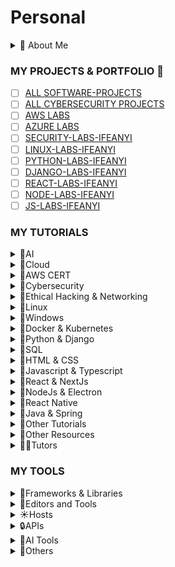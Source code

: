 # Personal

<details>
  <summary>🚀 About Me</summary>

- [ ] [https://ifeanyiomeata.com/](https://ifeanyiomeata.com/)
- [ ] [https://www.linkedin.com/in/omeatai/](https://www.linkedin.com/in/omeatai/)

🔆Hi, I'm Ifeanyi, a dynamic and solutions-driven Software Engineer, Cloud Engineer and Cybersecurity Analyst and Enthusiast. I'm passionate about building and deploying applications in the Cloud, securing cloud environments, protecting networks, applications and systems, and ensuring compliance with industry standards.

📌Cloud Software Engineering
⚡Designed scalable web applications using Python, Django, and REST APIs, ensuring high performance and security.
⚡Built dynamic, user-centric interfaces with React, improving user experience across platforms.
⚡Developed and maintained secure APIs with Django Rest Framework (DRF), Node.js, and Next.js.

📌Cybersecurity & SOC Experience
⚡Conducted threat detection and incident response using Splunk and network monitoring tools.
⚡Performed penetration testing with Nmap, Nessus, and Metasploit to assess system vulnerabilities.
⚡Ensured compliance with NIST, MITRE ATT&CK, ISO 27001, and PCI-DSS frameworks.
⚡Investigated digital evidence using forensic tools to identify security breaches.
⚡Applied GRC principles to align security policies with organizational goals and maintain compliance.

🛠️ Skills & Tools
✅Software Development: Python, Django, React, REST APIs, Node.js, Next.js
✅Cybersecurity: Threat Detection, Incident Response, Penetration Testing, SIEM (Splunk), Network Security
✅GRC & Compliance: NIST, MITRE ATT&CK, ISO 27001, PCI-DSS, PIPEDA, PHIPA, HIPAA
✅Business Analysis: BRD, UAT, JAD Sessions, Process Modeling, Gap Analysis
✅Customer Support: Zendesk, CRM Platforms, Ticketing Systems

- [ ] 📌Cloud Software Engineering & Software Development
  - [ ] ⚡Designed scalable web applications using Python, Django, and REST APIs, ensuring high performance and security.
  - [ ] ⚡Built dynamic, user-centric interfaces with React, improving user experience across platforms.
  - [ ] ⚡Developed and maintained secure APIs with Django Rest Framework (DRF), Node.js, and Next.js.
- [ ] 📌Cybersecurity & SOC Experience
  - [ ] ⚡Conducted threat detection and incident response using Splunk and network monitoring tools.
  - [ ] ⚡Performed penetration testing with Nmap, Nessus, and Metasploit to assess system vulnerabilities.
  - [ ] ⚡Ensured compliance with NIST, MITRE ATT&CK, ISO 27001, and PCI-DSS frameworks.
  - [ ] ⚡Investigated digital evidence using forensic tools to identify security breaches.
  - [ ] ⚡Applied GRC principles to align security policies with organizational goals and maintain compliance.

</details>

### MY PROJECTS & PORTFOLIO 💼 

- [ ] [ALL SOFTWARE-PROJECTS](https://github.com/omeatai/SOFTWARE-PROJECTS)
- [ ] [ALL CYBERSECURITY PROJECTS](https://docs.google.com/document/d/1U1xe2pl0LvR-GBGsy2m3pMkDmZ624lxpGtCyh8jFkmA/edit?usp=sharing)
- [ ] [AWS LABS](https://github.com/omeatai/AWS-LABS-IFEANYI)
- [ ] [AZURE LABS](https://github.com/omeatai/AZURE-LABS-IFEANYI)
- [ ] [SECURITY-LABS-IFEANYI](https://github.com/omeatai/SECURITY-LABS-IFEANYI)
- [ ] [LINUX-LABS-IFEANYI](https://github.com/omeatai/LINUX-LABS-IFEANYI)
- [ ] [PYTHON-LABS-IFEANYI](https://github.com/omeatai/PYTHON-LABS-IFEANYI/blob/main/README.md)
- [ ] [DJANGO-LABS-IFEANYI](https://github.com/omeatai/DJANGO-LABS-IFEANYI/blob/main/README.md)
- [ ] [REACT-LABS-IFEANYI](https://github.com/omeatai/REACT-LABS-IFEANYI/blob/main/README.md)
- [ ] [NODE-LABS-IFEANYI](https://github.com/omeatai/NODE-LABS-IFEANYI/blob/main/README.md)
- [ ] [JS-LABS-IFEANYI](https://github.com/omeatai/JS-LABS-IFEANYI/blob/main/README.md)

### MY TUTORIALS

<details>
  <summary>📂AI</summary>

## AI

- [ ] [Next JS ChatGPT clone with Next.JS & OpenAI (NextJS 13 2023)](https://www.udemy.com/course/nextjs-chatgpt/)
- [ ] [Next JS & Open AI / GPT: Next-generation Next JS & AI apps](https://www.udemy.com/course/next-js-ai/)
- [ ] [Introduction to OpenAI API & ChatGPT API for Developers](https://www.udemy.com/course/introduction-to-openai-api-chatgpt-api-chatgpt-plugins/)
- [ ] [ChatGPT AI Voice Chatbot Build with React and FAST API Combo](https://www.udemy.com/course/chatgpt-ai-voice-chatbot-build-with-react-and-fast-api-combo/)
- [ ] [LangChain: Develop AI web-apps with JavaScript and LangChain](https://www.udemy.com/course/langchain-develop-ai-web-apps-with-javascript-and-langchain/)
- [ ] [LangChain- Develop LLM powered applications with LangChain](https://www.udemy.com/course/langchain/)
- [ ] [LangChain 101 for Beginners (OpenAI / ChatGPT / LLMOps)](https://www.udemy.com/course/langchain-python/)
- [ ] [LangChain Mastery: Build GenAI Apps with LangChain & Pinecone](https://www.udemy.com/course/master-langchain-pinecone-openai-build-llm-applications/)
- [ ] [Mastering OpenAI Python APIs: Unleash ChatGPT and GPT4](https://www.udemy.com/course/mastering-openai/)
- [ ] [Master OpenAI API and ChatGPT API with Python](https://www.udemy.com/course/openai-api-chatgpt-gpt4-with-python-bootcamp/)

</details>

<details>
  <summary>📂Cloud </summary>

## Cloud

- [ ] [Serverless using AWS Lambda for Python Developers](https://www.udemy.com/course/serverless-using-aws-lambda-for-python-developers)
- [ ] [AWS Serverless APIs & Apps - A Complete Introduction](https://www.udemy.com/course/aws-serverless-a-complete-introduction/)
- [ ] [The Complete Guide to Build Serverless Applications on AWS](https://www.udemy.com/course/building-rest-apis-with-serverless/)
- [ ] [AWS Lambda and the Serverless Framework - Hands On Learning!](https://www.udemy.com/course/aws-lambda-serverless/)
- [ ] [AWS Lambda, Python(Boto3) & Serverless- Beginner to Advanced](https://www.udemy.com/course/aws-lambda-and-python-full-course-beginner-to-advanced/)
- [ ] [DevOps Deployment Automation with Terraform, AWS and Docker](https://www.udemy.com/course/devops-deployment-automation-terraform-aws-docker/)
- [ ] [Learn to Deploy Containers on AWS in 2022](https://www.udemy.com/course/learn-to-deploy-containers-on-aws-in-2021/)
- [ ] [Docker & Kubernetes: The Practical Guide](https://www.udemy.com/course/docker-kubernetes-the-practical-guide/)
- [ ] [Build Scalable Applications using Docker and Kubernetes](https://www.udemy.com/course/build-scalable-applications-using-docker-and-kubernetes/)

</details>

<details>
  <summary>📂AWS CERT</summary>

## AWS CERT

- [ ] [AWS Certified Cloud Practitioner | Master AWS Fundamentals](https://www.udemy.com/course/aws-certified-cloud-practitioner-master-aws-fundamentals/)
- [ ] [Ultimate AWS Certified Cloud Practitioner CLF-C02 2025](https://www.udemy.com/course/aws-certified-cloud-practitioner-new/)
- [ ] [Amazon Web Services (AWS) Certified - 4 Certifications!](https://www.udemy.com/course/aws-certified-associate-architect-developer-sysops-admin/)
- [ ] [Ultimate AWS Certified Solutions Architect Associate 2025](https://www.udemy.com/course/aws-certified-solutions-architect-associate-saa-c03/?couponCode=24T1MT310325G1)
- [ ] [Ultimate AWS Certified Developer Associate 2025 DVA-C02](https://www.udemy.com/course/aws-certified-developer-associate-dva-c01/)
- [ ] [Ultimate AWS Certified SysOps Administrator Associate 2025](https://www.udemy.com/course/ultimate-aws-certified-sysops-administrator-associate/)
- [ ] [Ultimate AWS Certified Security Specialty SCS-C02](https://www.udemy.com/course/ultimate-aws-certified-security-specialty/)
- [ ] [Ultimate AWS Certified Solutions Architect Professional 2025](https://www.udemy.com/course/aws-solutions-architect-professional/)
- [ ] [AWS Certified DevOps Engineer Professional 2025 - DOP-C02](https://www.udemy.com/course/aws-certified-devops-engineer-professional-hands-on)

## AWS EXAMS
  - [ ] [EXAM TOPICS](https://www.examtopics.com/exams/amazon/)
  - [ ] [AMAZON AWS CERTIFIED CLOUD PRACTITIONER EXAM CLF-C01](https://www.examtopics.com/exams/amazon/aws-certified-cloud-practitioner/)
  - [ ] [AMAZON AWS CERTIFIED CLOUD PRACTITIONER EXAM CLF-C02](https://www.examtopics.com/exams/amazon/aws-certified-cloud-practitioner-clf-c02/)
  - [ ] [AMAZON AWS CERTIFIED SOLUTIONS ARCHITECT - ASSOCIATE SAA-C02 EXAM](https://www.examtopics.com/exams/amazon/aws-certified-solutions-architect-associate-saa-c02/)
  - [ ] [AMAZON AWS CERTIFIED SOLUTIONS ARCHITECT - ASSOCIATE SAA-C03 EXAM](https://www.examtopics.com/exams/amazon/aws-certified-solutions-architect-associate-saa-c03/)
  - [ ] [AMAZON AWS CERTIFIED SOLUTIONS ARCHITECT - ASSOCIATE SAA-C03B EXAM](https://www.freecram.net/question/Amazon.SAA-C03.v2023-11-20.q231/a-serverless-application-uses-amazon-api-gateway-aws-lambda-and-amazon-dynamodb-the-lambda-function)
  - [ ] [AMAZON AWS CERTIFIED DEVELOPER - ASSOCIATE DVA-C01 EXAM](https://www.examtopics.com/exams/amazon/aws-certified-developer-associate/)
  - [ ] [AMAZON AWS CERTIFIED DEVELOPER - ASSOCIATE DVA-C02 EXAM](https://www.examtopics.com/exams/amazon/aws-certified-developer-associate-dva-c02/)
  - [ ] [AMAZON AWS CERTIFIED SYSOPS ADMINISTRATOR - ASSOCIATE EXAM (SOA-C01)](https://www.examtopics.com/exams/amazon/aws-sysops/)
  - [ ] [AMAZON AWS CERTIFIED SYSOPS ADMINISTRATOR - ASSOCIATE EXAM (SOA-C02)](https://www.examtopics.com/exams/amazon/aws-certified-sysops-administrator-associate/)
  - [ ] [AMAZON AWS CERTIFIED SECURITY - SPECIALTY SAS-C01](https://www.examtopics.com/exams/amazon/aws-certified-security-specialty-sas-c01/)
  - [ ] [AMAZON AWS CERTIFIED SECURITY - SPECIALTY SCS-C02](https://www.examtopics.com/exams/amazon/aws-certified-security-specialty-scs-c02/)
  - [ ] [AMAZON AWS CERTIFIED SOLUTIONS ARCHITECT - PROFESSIONAL SAP-C01 EXAM](https://www.examtopics.com/exams/amazon/aws-certified-solutions-architect-professional/)
  - [ ] [AMAZON AWS CERTIFIED SOLUTIONS ARCHITECT - PROFESSIONAL SAP-C02 EXAM](https://www.examtopics.com/exams/amazon/aws-certified-solutions-architect-professional-sap-c02/)

</details>

<details>
  <summary>📂Cybersecurity</summary>

# Cybersecurity Tutorials

## TryHackMe

- [ ] [Pre Security](https://tryhackme.com/path/outline/presecurity)
- [ ] [Cyber Security 101](https://tryhackme.com/path/outline/cybersecurity101)
- [ ] [SOC Level 1](https://tryhackme.com/path/outline/soclevel1)
- [ ] [SOC Level 2](https://tryhackme.com/path/outline/soclevel2)
- [ ] [Jr Penetration Tester](https://tryhackme.com/path/outline/jrpenetrationtester)
- [ ] [Web Fundamentals](https://tryhackme.com/path/outline/web)
- [ ] [Web Application Pentesting](https://tryhackme.com/path/outline/webapppentesting)
- [ ] [Red Teaming](https://tryhackme.com/path/outline/redteaming)
- [ ] [Security Engineer](https://tryhackme.com/path/outline/security-engineer-training)
- [ ] [DevSecOps](https://tryhackme.com/path/outline/devsecops)
- [ ] [Offensive Pentesting](https://tryhackme.com/path/outline/pentesting)

## LetsEncrypt

- [ ] [Cybersecurity for Students](https://app.letsdefend.io/path/cybersecurity-for-students)
- [ ] [Career Switch to Cybersecurity](https://app.letsdefend.io/path/career-switch-to-cybersecurity)
- [ ] [CompTIA CySA+ Preparation Path](https://app.letsdefend.io/path/comptia-cysa-preparation-path)
- [ ] [Google Cybersecurity Certificate Preparation Path](https://app.letsdefend.io/path/google-cybersecurity-certificate-preparation)
- [ ] [SOC Analyst Learning Path](https://app.letsdefend.io/path/soc-analyst-learning-path)
- [ ] [SIEM Engineer Career Path](https://app.letsdefend.io/path/siem-engineer-career-path)
- [ ] [Incident Responder Path](https://app.letsdefend.io/path/incident-responder-path)
- [ ] [DFIR Learning Path](https://app.letsdefend.io/path/dfir-learning-path)
- [ ] [Detection Engineering Path](https://app.letsdefend.io/path/detection-engineering-path)
- [ ] [Malware Analysis Skill Path](https://app.letsdefend.io/path/malware-analysis-skill-path)
- [ ] [Information Security Specialist Career Path](http://app.letsdefend.io/path/information-security-specialist-career-path)
- [ ] [AWS Security Learning Path](https://app.letsdefend.io/path/aws-security-learning-path)
- [ ] [Programming for Cybersecurity](https://app.letsdefend.io/path/programming-for-cybersecurity)

## LHL

- [ ] [Career Compass program in the Alumni cohort](https://web.compass.lighthouselabs.ca/p/cc/journeys/67)
- [ ] [Introduction](https://web.compass.lighthouselabs.ca/p/cyber/days/w01d1)
- [ ] [Linux Overview](https://web.compass.lighthouselabs.ca/p/cyber/days/w01d2)
- [ ] [Network Overview](https://web.compass.lighthouselabs.ca/p/cyber/days/w01d3)
- [ ] [Network Administration](https://web.compass.lighthouselabs.ca/p/cyber/days/w01d4)
- [ ] [Logs](https://web.compass.lighthouselabs.ca/p/cyber/days/w01d5)
- [ ] [Tools Commands and Troubleshooting with Wireshark](https://web.compass.lighthouselabs.ca/p/cyber/days/w02d1)
- [ ] [Risk & Vulnerability Assessment](https://web.compass.lighthouselabs.ca/p/cyber/days/w02d2)
- [ ] [Threat Landscape](https://web.compass.lighthouselabs.ca/p/cyber/days/w02d3)
- [ ] [Attack Patterns Logs](https://web.compass.lighthouselabs.ca/p/cyber/days/w02d4)
- [ ] [Attack Patterns Network](https://web.compass.lighthouselabs.ca/p/cyber/days/w02d5)
- [ ] [Develop a Monitoring Solution](https://web.compass.lighthouselabs.ca/p/cyber/days/w03d1)
- [ ] [Python Programming I](https://web.compass.lighthouselabs.ca/p/cyber/days/w03d2)
- [ ] [Python Programming II](https://web.compass.lighthouselabs.ca/p/cyber/days/w03d3)
- [ ] [RegEx and Bash](https://web.compass.lighthouselabs.ca/p/cyber/days/w03d4)
- [ ] [Custom Scripting](https://web.compass.lighthouselabs.ca/p/cyber/days/w03d5)
- [ ] [Using Code as Your Superpower](https://web.compass.lighthouselabs.ca/p/cyber/days/w04d1)
- [ ] [The Blue Team](https://web.compass.lighthouselabs.ca/p/cyber/days/w04d2)
- [ ] [Security Operations](https://web.compass.lighthouselabs.ca/p/cyber/days/w04d3)
- [ ] [Security Posture](https://web.compass.lighthouselabs.ca/p/cyber/days/w04d4)
- [ ] [GRC Management Landscape](https://web.compass.lighthouselabs.ca/p/cyber/days/w04d5)
- [ ] [Control Implementation, Remediation & Compliance](https://web.compass.lighthouselabs.ca/p/cyber/days/w05d1)
- [ ] [Risk & Compliance](https://web.compass.lighthouselabs.ca/p/cyber/days/w05d2)
- [ ] [The Nature of Vulnerabilities](https://web.compass.lighthouselabs.ca/p/cyber/days/w05d3)
- [ ] [Vulnerability Assessments and Results](https://web.compass.lighthouselabs.ca/p/cyber/days/w05d4)
- [ ] [Results and Remediations](https://web.compass.lighthouselabs.ca/p/cyber/days/w05d5)
- [ ] [Staffing the IR Team](https://web.compass.lighthouselabs.ca/p/cyber/days/w06d1)
- [ ] [Incidence Escalation](https://web.compass.lighthouselabs.ca/p/cyber/days/w06d2)
- [ ] [IR, Playbooks and Policy](https://web.compass.lighthouselabs.ca/p/cyber/days/w06d3)
- [ ] [Escalation Research Discussion](https://web.compass.lighthouselabs.ca/p/cyber/days/w06d4)
- [ ] [Encryption Tools](https://web.compass.lighthouselabs.ca/p/cyber/days/w06d5)
- [ ] [Cryptographic Methods](https://web.compass.lighthouselabs.ca/p/cyber/days/w07d1)
- [ ] [Cryptography Recap](https://web.compass.lighthouselabs.ca/p/cyber/days/w07d2)
- [ ] [Standard Protocols - SSH Server](https://web.compass.lighthouselabs.ca/p/cyber/days/w07d3)
- [ ] [Cyber Threat Intelligence](https://web.compass.lighthouselabs.ca/p/cyber/days/w07d4)
- [ ] [Threat Intelligence & Actionable Intelligence](https://web.compass.lighthouselabs.ca/p/cyber/days/w07d5)
- [ ] [Cyber Kill Chain, Diamond Model & Threat Actors](https://web.compass.lighthouselabs.ca/p/cyber/days/w08d1)
- [ ] [Reactive vs Proactive Threat Detection](https://web.compass.lighthouselabs.ca/p/cyber/days/w08d2)
- [ ] [SIEM Architecture & Implementation](https://web.compass.lighthouselabs.ca/p/cyber/days/w08d3)
- [ ] [Threat Defense Investigation & Research Report](https://web.compass.lighthouselabs.ca/p/cyber/days/w08d4)
- [ ] [Forensic Roles, Logs and Captures](https://web.compass.lighthouselabs.ca/p/cyber/days/w08d5)
- [ ] [Forensic Selection Criteria](https://web.compass.lighthouselabs.ca/p/cyber/days/w09d1)
- [ ] [Forensic Optimization and Investigation](https://web.compass.lighthouselabs.ca/p/cyber/days/w09d2)
- [ ] [File Recovery with FTK Imager](https://web.compass.lighthouselabs.ca/p/cyber/days/w09d3)
- [ ] [Windows Registry Forensics](https://web.compass.lighthouselabs.ca/p/cyber/days/w09d4)
- [ ] [Role of Forensics in Malware Analysis](https://web.compass.lighthouselabs.ca/p/cyber/days/w09d5)
- [ ] [Security Mindset and Frameworks](https://web.compass.lighthouselabs.ca/p/cyber/days/w10d1)
- [ ] [Implement Effective Access Management & Data Security](https://web.compass.lighthouselabs.ca/p/cyber/days/w10d2)
- [ ] [Secure Application Development Practices](https://web.compass.lighthouselabs.ca/p/cyber/days/w10d3)
- [ ] [Incident Management & Fostering Security-aware Culture](https://web.compass.lighthouselabs.ca/p/cyber/days/w10d4)
- [ ] [Security Architecture Recommendations](https://web.compass.lighthouselabs.ca/p/cyber/days/w10d5)

</details>

<details>
  <summary>📂Ethical Hacking & Networking</summary>

## ETHICAL HACKING

- [ ] [Whizlabs Training](https://www.whizlabs.com/)
- [ ] [Cisco Netacad Introduction to Cybersecurity](https://www.netacad.com/launch?id=dc0847b7-d6fc-4597-bc31-38ddd6b07a2f&tab=curriculum&view=85ac3a97-7f9d-547f-8ca6-a7161c819b4b)
- [ ] [Complete Ethical Hacking Bootcamp](https://www.udemy.com/course/complete-ethical-hacking-bootcamp-zero-to-mastery/?couponCode=24T2MT111524)
- [ ] [Kali Linux Fundamentals For Ethical Hackers - Full Course!](https://www.udemy.com/course/kali-linux-essentials-for-ethical-hackers-beginners-guide/?couponCode=24T2MT111524)
- [ ] [Complete Cyber Security Course: Class in Network Security](https://www.udemy.com/course/network-security-course/?couponCode=24T2MT111524)
- [ ] [Getting Certified as an Ethical Hacker](https://www.udemy.com/course/becoming-a-certified-ethical-hacker/?couponCode=24T2MT111524)
- [ ] [The Complete Ethical Hacking Course 2.0: Python & Kali Linux](https://www.udemy.com/course/penetration-testing-ethical-hacking-course-python-kali-linux/?couponCode=24T2MT111524)
- [ ] [Complete Ethical Hackers Beginner - Advanced Training Course](https://www.udemy.com/course/penetration-testing/?couponCode=24T2MT111524)
- [ ] [The Complete Ethical Hacking Bootcamp: Beginner To Advanced!](https://www.udemy.com/course/the-complete-ethical-hacking-bootcamp/?couponCode=24T2MT111524)
- [ ] [Learn Network Hacking From Scratch (WiFi & Wired)](https://www.udemy.com/course/wifi-hacking-penetration-testing-from-scratch/?couponCode=24T2MT111524)
- [ ] [Wireshark: Packet Analysis and Ethical Hacking: Core Skills](https://www.udemy.com/course/wireshark-packet-analysis-and-ethical-hacking-core-skills/?couponCode=24T2MT111524)
- [ ] [Learning Ethical Hacking From Scratch Training Course](https://www.udemy.com/course/learn-ethical-hacking-from-scratch/?couponCode=24T2MT111524)
- [ ] [Getting Certified as an Ethical Hacker](https://www.udemy.com/course/becoming-a-certified-ethical-hacker/?couponCode=24T2MT111524)
- [ ] [Free Kali Linux Tutorial - Start Kali Linux, Ethical Hacking and Penetration Testing!](https://www.udemy.com/course/ethical-hacker/)
- [ ] [Start Career in CyberSecurity - The Ultimate Guide](https://www.udemy.com/course/cybersecuritystartcareer2022-thecompletecourse/?couponCode=24T2MT111524)
- [ ] [CyberSecurity Bootcamp: The Ultimate Beginner's Course](https://www.udemy.com/course/personal-digital-security-everyone-must-have-cybersecurity/?couponCode=24T2MT111524)
- [ ] [Complete Cyber Security Practice Tests & Interview Questions](https://www.udemy.com/course/complete-cyber-security-practice-tests-interview-questions/?couponCode=24T2MT111524)
- [ ] [Free Splunk Tutorial - Splunk Basics Course](https://www.udemy.com/course/splunk-basics-course/)
- [ ] [Free Splunk Tutorial - *NEW* A No-Nonsense Splunk Course | Getting Started Guide](https://www.udemy.com/course/no-nonsense-course-on-using-splunk/)
- [ ] [Google Cybersecurity](https://www.coursera.org/professional-certificates/google-cybersecurity#courses)

## NETWORKING

- [ ] [IP Addressing and Subnetting](https://www.whizlabs.com/ip-addressing-and-subnetting/)
- [ ] [GNS3 Build 3 Network Applications with Python](https://gns3.teachable.com/courses/)
- [ ] [Build 3 Network Applications with Python and Machine Learning](https://gns3.teachable.com/courses/enrolled/2601147)
- [ ] [GNS3 Fundamentals (Official Course) Part 1](https://www.udemy.com/course/gns3-fundamentals-official-course-part-1/?couponCode=24T2MT111524)
- [ ] [Cisco CCNA Packet Tracer Ultimate labs: CCNA 200-301 labs](https://www.udemy.com/course/cisco-ccna-packet-tracer-ultimate-labs-ccna-exam-prep-labs/?couponCode=24T2MT111524)
- [ ] [CCNA 2019 200-125 Video Bootcamp With Chris Bryant](https://www.udemy.com/course/ccna-on-demand-video-boot-camp/?couponCode=24T2MT111524)
- [ ] [CCNP All-in-1 Video Boot Camp With Chris Bryant](https://www.udemy.com/course/ccnpallinone/?couponCode=24T2MT111524)
- [ ] [The Complete Cisco CCNA & CCNP Networking Labs Course 2025](https://www.udemy.com/course/ccnp-routing-protocols-labs/?couponCode=24T2MT111524)
- [ ] [Learning Python 3 Network Programming for Network Engineers](https://www.udemy.com/course/python-network-programming-for-network-engineers-python-3/?couponCode=24T2MT111524)
- [ ] [Free DevOps Tutorial - Net DevOps: Cisco Python, Automation, NETCONF, SDN, Docker](https://www.udemy.com/course/net-devops-cisco-python-automation-netconf-sdn-docker/)
- [ ] [Free Python Network Programming Tutorial - Network Automation - Python3 and Ansible](https://www.udemy.com/course/network-automation-python3-and-ansible-feb-2020-batch/)

</details>

<details>
  <summary>📂Linux</summary>

## Linux

- [ ] [Linux in Cloud](https://1drv.ms/f/c/5C5CBDC51C14B6A6/AlAHFLO3RpNDs1zS2H7AwAU?e=UXeChK)
- [ ] [linuxjourney.com](https://linuxjourney.com/)
- [ ] [Vi and Vim editor - Fundamentals](https://www.whizlabs.com/learn-vi-and-vim-editor/)
- [ ] [Linux for Beginners](https://www.udemy.com/course/linuxforbeginners/)
- [ ] [Linux for Absolute Beginners!](https://www.udemy.com/course/linux-system-admin/)
- [ ] [Linux Command Line Basics](https://www.udemy.com/course/linux-command-line-volume1/)
- [ ] [The Complete Linux Guide - From Beginner to Advanced (2025)](https://www.udemy.com/course/linux-crash-course/)
- [ ] [Linux Mastery: Master the Linux Command Line in 11.5 Hours](https://www.udemy.com/course/linux-mastery/)
- [ ] [Complete Linux Training Course to Get Your Dream IT Job 2025](https://www.udemy.com/course/complete-linux-training-course-to-get-your-dream-it-job/)
- [ ] [How to Install Ubuntu Linux on a Virtual Machine](https://www.udemy.com/course/quick-guide-on-installing-ubuntu-linux-beginner-to-advanced/)
- [ ] [Linux for Network Engineers: Practical Linux with GNS3](https://www.udemy.com/course/linux-for-network-engineers-practical-linux-with-gns3/)
- [ ] [Ace Linux Interviews: All Levels Mastered](https://www.udemy.com/course/top-linux-interview-questions-answers-beginner-advanced/)
- [ ] [Complete Linux Training Course to Get Your Dream IT Job 2025](https://www.udemy.com/course/complete-linux-training-course-to-get-your-dream-it-job/)
- [ ] [Linux Command Line - Entire Tutorial Series](https://www.youtube.com/watch?v=avg65oY7sj4)
- [ ] [Linux File System/Structure Explained!](https://www.youtube.com/watch?v=HbgzrKJvDRw)
- [ ] [Top 10 Linux Job Interview Questions](https://www.youtube.com/watch?v=l0QGLMwR-lY)
- [ ] [60 Linux Commands you NEED to know (in 10 minutes)](https://www.youtube.com/watch?v=gd7BXuUQ91w)
- [ ] [The 50 Most Popular Linux & Terminal Commands - Full Course for Beginners](https://www.youtube.com/watch?v=ZtqBQ68cfJc&t=1s)
- [ ] [Linux File Permissions in 5 Minutes | MUST Know!](https://www.youtube.com/watch?v=LnKoncbQBsM)
- [ ] [The Linux File System in 4 Minutes | A MUST Learn](https://www.youtube.com/watch?v=995-SYn6960)
- [ ] [The Linux Filesystem Explained | How Each Directory is Used](https://www.youtube.com/watch?v=P0QZnAnsQ4c)
- [ ] [Kali Linux for Ethical Hackers and Pentesters-WL](https://www.whizlabs.com/kali-linux-for-ethical-hackers-and-pentesters/)
- [ ] [Ubuntu Server Administration for Beginners-WL](https://www.whizlabs.com/ubuntu-server-administration-for-beginners/)
- [ ] [Bash Scripting Fundamentals-WL](https://www.whizlabs.com/bash-scripting-fundamentals/)
- [ ] [Securing Linux Servers-WL](https://www.whizlabs.com/securing-linux-servers/)
- [ ] [NGINX and the LEMP Stack-WL](https://www.whizlabs.com/nginx-and-the-lemp-stack/)
- [ ] [Full Linux+ (XK0-005 - 2024) Course Pt. 1 | Linux+ Training](https://www.youtube.com/watch?v=UOjUIm6qoFs)
- [ ] [Full Linux+ (XK0-005 - 2024) Course Pt.2 | Linux+ Training](https://www.youtube.com/watch?v=0aY05ip36-A)

</details>


<details>
  <summary>📂Windows </summary>

## Windows

- [ ] [Microsoft Windows Server 2016 Training for Beginners](https://www.udemy.com/course/windows-server-2016/)
- [ ] [Windows Server 2019 Administration-WL](https://www.whizlabs.com/windows-server-administration/)

</details>

<details>
  <summary>📂Docker & Kubernetes</summary>

## Docker & Kubernetes

- [ ] [Docker & Kubernetes: The Practical Guide (2025 Edition)](https://www.udemy.com/course/docker-kubernetes-the-practical-guide/)

</details>


<details>
  <summary>📂Python & Django </summary>

# Python Tutorials

## Python Basics

##### Udemy

- [ ] [Python in Cloud](https://1drv.ms/f/c/5C5CBDC51C14B6A6/Av2umMy67y9EhNH5gA3dQAk?e=FKmEZk)
- [ ] [Python for Beginners - Whizlabs](https://www.whizlabs.com/python-fundamentals/)
- [ ] [Python for beginners](https://www.udemy.com/course/python-core-and-advanced/)
- [ ] [Python For Beginners: Scripting Programming With Python 3](https://www.udemy.com/course/python-scripting/)
- [ ] [Learn To Code From Scratch With Python 3](https://www.udemy.com/course/learn-to-code-from-scratch-with-python-3/)
- [ ] [The Complete Python Developer - zero-to-mastery](https://www.udemy.com/course/complete-python-developer-zero-to-mastery/)
- [ ] [100 Days of Code: The Complete Python Pro Bootcamp](https://www.udemy.com/course/100-days-of-code/)
- [ ] [Automate the Boring Stuff with Python Programming](https://www.udemy.com/course/automate/)
- [ ] [Python & Cryptocurrency API: Build 5 Real World Applications](https://www.udemy.com/course/coinmarketcap)

##### Youtube

- [ ] [Python Full Course for free](https://www.youtube.com/watch?v=ix9cRaBkVe0)
- [ ] [Python for Everyone: From Zero to Hero 6 Hours Complete Course](https://www.youtube.com/watch?v=JZDQKj9BOoc)
- [ ] [Python Full Course for free 🐍 (2021](https://www.youtube.com/watch?v=XKHEtdqhLK8)
- [ ] [Python Full Course for free 🐍 (2024)](https://www.youtube.com/watch?v=ix9cRaBkVe0&t=1s)
- [ ] [Python tutorial for beginners 🐍 (2024) Playlist](https://www.youtube.com/playlist?list=PLZPZq0r_RZOOkUQbat8LyQii36cJf2SWT)
- [ ] [Python Tutorial for Beginners - Learn Python in 5 Hours](https://www.youtube.com/watch?v=t8pPdKYpowI)
- [ ] [Python for Everybody - Full University Python Course](https://www.youtube.com/watch?v=8DvywoWv6fI)
- [ ] [Mastering OpenAI Python & JavaScript APIs](https://www.youtube.com/watch?v=Us-kPtnaFU8)

## Python Testing & Design

- [ ] [The Ultimate Python Unit Testing Course](https://www.udemy.com/course/python-unit-testing/)
- [ ] [Design Patterns in Python](https://www.udemy.com/course/design-patterns-python/)

## Python Data Structures and Algorithms

##### Udemy

- [ ] [Complete Python With DSA Bootcamp + LEETCODE Exercises](https://www.udemy.com/course/complete-python-dsa-bootcamp)
- [ ] [Master the Coding Interview: Data Structures + Algorithms](https://www.udemy.com/course/master-the-coding-interview-data-structures-algorithms/)
- [ ] [Data Structures and Algorithms Python: The Complete Bootcamp](https://www.udemy.com/course/data-structures-and-algorithms-masterclass/)

##### Youtube

- [ ] [70 Leetcode problems in 5+ hours (every data structure)](https://www.youtube.com/watch?v=lvO88XxNAzs)
- [ ] [Learn Data Structures and Algorithms for free](https://www.youtube.com/watch?v=CBYHwZcbD-s)
- [ ] [Data Structures and Algorithms 📈 Playlist](https://www.youtube.com/playlist?list=PLZPZq0r_RZON1eaqfafTnEexRzuHbfZX8)
- [ ] [ALL IN ONE: Data Structures & Algorithms In JavaScript Complete Course 2024 By HuXn](https://www.youtube.com/watch?v=wBtPGnVnA9g)

## Django

##### Udemy

- [ ] [Python Django - The Practical Guide](https://www.udemy.com/course/python-django-the-practical-guide/)
- [ ] [React and Django: A Practical Guide with Docker](https://www.udemy.com/course/react-django-admin/)
- [ ] [React, Next.js and Django: A Rapid Guide - Advanced](https://www.udemy.com/course/react-django-advanced/)
- [ ] [The Ultimate Authentication Course with Django and React](https://www.udemy.com/course/react-django-authentication)
- [ ] [Django Core: Build & Deploy Web Project With Python & Django](https://www.udemy.com/course/complete-django-masterclass/)
- [ ] [Build a Backend REST API with Python & Django - Advanced](https://www.udemy.com/course/django-python-advanced/)
- [ ] [Django & Django REST Framework with React Frontend](https://www.udemy.com/course/django-django-rest-framework-build-rest-api-in-python/)
- [ ] [Build REST APIs with Django REST Framework and Python](https://www.udemy.com/course/django-rest-framework/)
- [ ] [DJANGO REST FRAMEWORK - Build efficient backend with Django](https://www.udemy.com/course/django-rest-framework-api/)
- [ ] [Django Rest Framework](https://www.udemy.com/course/djangorestframework/)
- [ ] [Django for Python Developers](https://www.udemy.com/course/django-for-python-developers)
- [ ] [Docker for Python Django Developers](https://www.udemy.com/course/docker-for-python-django-developers/)
- [ ] [AI with GitHub Copilot for Python & Django REST Developers](https://www.udemy.com/course/mastering-github-copilot-for-python-django-rest-developers/)

</details>

<details>
  <summary>📂SQL</summary>

## SQL

- [ ] [MySQL: From Beginner to Monster Level (4-Hour Complete Course)](https://www.youtube.com/watch?v=h4R-nJbM_ac)

</details>

<details>
  <summary>📂HTML & CSS</summary>

# HTML & CSS Tutorials

- [ ] [Complete Web & Mobile Designer: UI/UX, Figma](https://www.udemy.com/course/complete-web-designer-mobile-designer-zero-to-mastery/)
- [ ] [Web Development Crash Courses 2023-Playlist-CE](https://www.youtube.com/playlist?list=PLC3y8-rFHvwhuX4qGvFx-wPy_MEi6Jdp7)
- [ ] [Master HTML and CSS in 6 Hours | HTML and CSS full Course 2024](https://www.youtube.com/watch?v=PIhmTGiKKkg)
- [ ] [The Complete Full-Stack Web Development Bootcamp](https://www.udemy.com/course/the-complete-web-development-bootcamp/)
- [ ] [The Web Developer Bootcamp 2025](https://www.udemy.com/course/the-web-developer-bootcamp/)
- [ ] [50 Projects In 50 Days - HTML, CSS & JavaScript](https://www.udemy.com/course/50-projects-50-days/)
- [ ] [10 Mega Responsive Websites with HTML, CSS, and JavaScript](https://www.udemy.com/course/10-mega-responsive-websites-with-html-css-and-javascript/)
- [ ] [Build a Quiz App with HTML, CSS, and JavaScript](https://www.udemy.com/course/build-a-quiz-app-with-html-css-and-javascript/)

## Sanityio & Strapi

- [ ] [Sanity Crash Course: Learn The Basics in 20 Minutes!](https://www.youtube.com/watch?v=bDVAQZVeebw)
- [ ] [Sanity.io Crash Course | Headless CMS](https://www.youtube.com/watch?v=32RP-sG1njE)
- [ ] [Strapi v4 Crash Course 2023 - Getting Started with Strapi](https://www.youtube.com/watch?v=RceLeh9D85o)
- [ ] [Strapi (Headless CMS) Crash Course](https://www.youtube.com/watch?v=KttoG7wDJP0)
- [ ] [Personal Website Tutorial with Next.js 13, Sanity.io, TailwindCSS, and TypeScript](https://www.youtube.com/watch?v=OcTPaUfay5I)

## Figma

- [ ] [DREAMAXHQ](https://app.dreamaxhq.com/courses/)
- [ ] [FIGMA TUTORIAL FOR UI DESIGN - COURSE FOR BEGINNERS](https://www.youtube.com/watch?v=jwCmIBJ8Jtc&t=145s&ab_channel=freeCodeCamp.org)
- [ ] [UI / UX DESIGN TUTORIAL – WIREFRAME, MOCKUP & DESIGN IN FIGMA](https://www.youtube.com/watch?v=c9Wg6Cb_YlU&ab_channel=freeCodeCamp.org)
- [ ] [FULL FIGMA COURSE: DESIGN A JOB WEBSITE START TO FINISH](https://www.youtube.com/watch?v=_9-znx3dwjQ&t=8653s&ab_channel=JesseShowalter)
- [ ] [STAY AHEAD IN 2024 WITH THIS REEDED GLASS EFFECT | SIGNUP SCREEN DESIGN](https://www.youtube.com/watch?v=P4r2AO2pyyY&ab_channel=DesignSense)
- [ ] [MESSAGES RECOVERY APP DESIGN | UX/UI (LO-FI & HI-FI & PROTOTYPING)](https://www.youtube.com/watch?v=HE2MYMvBHKo&ab_channel=DesignSense)
- [ ] [DESIGN A WEBSITE IN UNDER 1 HOUR WITH FIGMA](https://www.youtube.com/watch?v=FK4YusHIIj0&ab_channel=developedbyed)
- [ ] [FIGMA TUTORIAL FOR UI DESIGN](https://www.youtube.com/watch?v=YmdtXc_bzDw&ab_channel=DevAndDesign)
- [ ] [FREE FIGMA UX DESIGN UI ESSENTIALS COURSE](https://www.youtube.com/watch?v=kbZejnPXyLM&t=21s&ab_channel=BringYourOwnLaptop)
- [ ] [FIGMA MASTERCLASS FOR BEGINNERS (2023 UPDATED)](https://www.youtube.com/watch?v=II-6dDzc-80&ab_channel=JesseShowalter)
- [ ] [FIGMA MASTERCLASS COURSE 2023 | FIGMA TUTORIAL FOR BEGINNERS](https://www.youtube.com/watch?v=XiqitRY3swo&ab_channel=Mizko)
- [ ] [FIGMA TUTORIAL FOR BEGINNERS: COMPLETE WEBSITE FROM START TO FINISH](https://www.youtube.com/watch?v=HZuk6Wkx_Eg&ab_channel=FluxAcademy)
- [ ] [INTRODUCING FIGMA: A BEGINNERS TUTORIAL (2023 UI UX DESIGN)](https://youtu.be/JGLfyTDgfDc?si=i80GFsAzlOGKn99N)
- [ ] [DESIGN A SIGNUP PAGE IN FIGMA | UI/WEB DESIGN TUTORIAL](https://www.youtube.com/watch?v=8ly4Z3e3cPw&ab_channel=JesseShowalter)
- [ ] [-DAILY UI DESIGN CHALLENGE | DAY - 01 | SIGN UP PAGE](https://www.youtube.com/watch?v=xyr3Vj83lJI&ab_channel=DesignSense)
- [ ] [FIGMA TUTORIAL FOR BEGINNERS 2023 | WEB DESIGN OF LANDING PAGE](https://www.youtube.com/watch?v=sUM0IUURMqM&ab_channel=SteveEditor)
- [ ] [DESIGN A LANDING PAGE IN FIGMA](https://www.youtube.com/watch?v=lF7LlSEz3-o&ab_channel=codewithlari)
- [ ] [FLAT UI DESIGN IN FIGMA: SOCIAL MEDIA APP - FULL COURSE](https://www.youtube.com/watch?v=qiW2qKVGT6k&ab_channel=DesignCode)
- [ ] [WEATHER APP UI DESIGN IN FIGMA - FULL COURSE](https://www.youtube.com/watch?v=48YwaTiYau0&ab_channel=DesignCode)
- [ ] [FIGMA TUTORIAL FOR UI DESIGN - COURSE FOR BEGINNERS](https://youtu.be/jwCmIBJ8Jtc?si=DHcaKIWI9cLOasIo)
- [ ] [FIGMA TUTORIAL: A CRASH COURSE FOR BEGINNERS](https://youtu.be/IOVFRMuPeVQ?si=v0FYx12R5pACZv93)
- [ ] [FREE FIGMA UX DESIGN UI ESSENTIALS COURSE](https://youtu.be/kbZejnPXyLM?si=R1A1omPWQnNxYAv3)
- [ ] [FIGMA UI UX DESIGN TUTORIAL - DESIGN A FINTECH APP FROM SCRATCH](https://www.youtube.com/watch?v=PHsVJhco6dY&ab_channel=DevAndDesign)
- [ ] [HOW TO CREATE ANIMATION IN FIGMA - FIGMOTION TUTORIAL](https://www.youtube.com/watch?v=eDBsaSmkREQ&ab_channel=DevAndDesign)
- [ ] [MATERIAL DESIGN FOR UI UX DESIGNERS - UI UX DESIGN TUTORIAL](https://www.youtube.com/watch?v=Abj65tkSblQ&ab_channel=DevAndDesign)
- [ ] [FULL FIGMA COURSE: DESIGN A JOB WEBSITE START TO FINISH](https://www.youtube.com/watch?v=_9-znx3dwjQ&ab_channel=JesseShowalter)
- [ ] [FIGMA ADVANCED TUTORIAL: A 2-HOUR MASTERCLASS](https://www.youtube.com/watch?v=31wzhvz0vsw&ab_channel=BringYourOwnLaptop)
- [ ] [RELUME AI WEBSITE BUILDER | $3,000 AN HOUR](https://www.youtube.com/watch?v=3fcjxaYE5aw&ab_channel=JesseShowalter)
- [ ] [DESIGN A WEBSITE IN FIGMA : PLAYLIST](https://www.youtube.com/playlist?list=PLCUPtxXqnWn0AMIjZmNdkrzWVjLHOW2NT)
- [ ] [INTRODUCING FIGMA: A BEGINNERS TUTORIAL (2023 UI UX DESIGN)](https://www.youtube.com/watch?v=JGLfyTDgfDc&ab_channel=Rino-LivingWithPixels)
- [ ] [FIGMA MOBILE APP DESIGN TUTORIAL](https://www.youtube.com/watch?v=PeGfX7W1mJk&ab_channel=BuildingAmazingThings)
- [ ] [FIGMA UI DESIGN TUTORIAL: GET STARTED IN JUST 24 MINUTES!](https://www.youtube.com/watch?v=FTFaQWZBqQ8&ab_channel=AJ%26Smart)
- [ ] [NIKE MODERN SHOE POSTER DESIGN](https://www.youtube.com/watch?v=PuGXs-7INLo&ab_channel=duiverse)
- [ ] [WEB DESIGN FOR BEGINNERS | FREE COURSE](https://www.youtube.com/watch?v=B-ytMSuwbf8&ab_channel=EnvatoTuts%2B)
- [ ] [CREATE A UI INTO A 3D PERSPECTIVE IN FIGMA](https://www.youtube.com/watch?v=JJi5KwdxmiI&ab_channel=DesignCode)
- [ ] [FIGMA VARIABLES & ADVANCED PROTOTYPING - CRASH COURSE](https://www.youtube.com/watch?v=Tx45NcbU6aA&ab_channel=DesignCourse)
- [ ] [THE EXACT PROCESS OF HOW I REDESIGNED MY OLD LANDING PAGE UI DESIGN](https://www.youtube.com/watch?v=qItVX3c3C6U&ab_channel=duiverse)
- [ ] [FIGMA UI DESIGN TUTORIAL - HOW TO REDESIGN ANY WEBSITE (A BEGINNER'S GUIDE)](https://www.youtube.com/watch?v=fcWahZqGU44&ab_channel=AJ%26Smart)
- [ ] [THE 60-30-10 COLOR RULE](https://www.youtube.com/watch?v=UWwNIMHFdW4&ab_channel=JesseShowalter)

</details>

<details>
  <summary>📂Javascript & Typescript</summary>

## Javascript

##### Udemy

- [ ] [JavaScript Fundamentals](https://www.udemy.com/course/javascriptfundamentals/)
- [ ] [Advanced Javascript](https://www.udemy.com/course/advanced-javascript-concepts/)
- [ ] [JavaScript - The Complete Guide 2025 (Beginner + Advanced)](https://www.udemy.com/course/javascript-the-complete-guide-2020-beginner-advanced/)

##### Youtube

- [ ] [JavaScript Full Course for free 🌐 (2024)](https://www.youtube.com/watch?v=lfmg-EJ8gm4)
- [ ] [JavaScript tutorial for beginners 🌐 Playlist](https://www.youtube.com/playlist?list=PLZPZq0r_RZOO1zkgO4bIdfuLpizCeHYKv)
- [ ] [JavaScript Crash Course - Tutorial for Complete Beginners-CE](https://www.youtube.com/watch?v=XIOLqoPHCJ4)
- [ ] [Advanced JavaScript Crash Course-CE](https://www.youtube.com/watch?v=R9I85RhI7Cg)
- [ ] [ES6 and Typescript Tutorial-Playlist-CE](https://www.youtube.com/playlist?list=PLC3y8-rFHvwhI0V5mE9Vu6Nm-nap8EcjV)
- [ ] [Asynchronous JavaScript Crash Course-CE](https://www.youtube.com/watch?v=exBgWAIeIeg)
- [ ] [JavaScript Promises for Complete Beginners-CE](https://www.youtube.com/watch?v=YiYtwbnPfkY)
- [ ] [JavaScript Algorithms and Data Structures-Playlist-CE](https://www.youtube.com/playlist?list=PLC3y8-rFHvwjPxNAKvZpdnsr41E0fCMMP)
- [ ] [JavaScript Tutorial Full Course - Beginner to Pro-SuperSimpleDev](https://www.youtube.com/watch?v=EerdGm-ehJQ)
- [ ] [JavaScript Tutorial for Beginners - Full Course in 12 Hours (2022) - Clever Programmer](https://www.youtube.com/watch?v=lI1ae4REbFM)
- [ ] [Top 50 JavaScript Interview Questions and Answers](https://www.youtube.com/watch?v=Mv3m7YaZ4lA)
- [ ] [Build 25 JavaScript Projects in 9 Hours | JS Full Course | JavaScript Interview Questions 2024](https://www.youtube.com/watch?v=YoVdhJgw8Wc)
- [ ] [From Zero to Full Stack: Master JavaScript and Create Dynamic Web Apps](https://www.youtube.com/watch?v=H3XIJYEPdus)

## Typescript

##### Udemy

- [ ] [TypeScript Developer Course in 2025 – Beginner to Expert](https://www.udemy.com/course/typescript-developer-course-beginner-to-expert/)
- [ ] [TYPESCRIPT FOR BEGINNERS](https://www.udemy.com/course/typescript-for-beginners/)
- [ ] [Understanding TypeScript](https://www.udemy.com/course/understanding-typescript/)

##### Youtube

- [ ] [TypeScript Pro: A 4-Hour Deep Dive from Basics to Expert Level](https://www.youtube.com/watch?v=zeCDuo74uzA)

## Testing & Design

- [ ] [JavaScript Unit Testing - The Practical Guide](https://www.udemy.com/course/javascript-unit-testing-the-practical-guide/)
- [ ] [React Testing Library and Jest: The Complete Guide](https://www.udemy.com/course/react-testing-library-and-jest/)
- [ ] [Automated testing using supertest and Jest](https://www.udemy.com/course/automated-testing-using-supertest-and-jest/)
- [ ] [Cypress End-to-End Testing - Getting Started](https://www.udemy.com/course/cypress-end-to-end-testing-getting-started/)
- [ ] [React Testing Tutorial-Playlist-CE](https://www.youtube.com/playlist?list=PLC3y8-rFHvwirqe1KHFCHJ0RqNuN61SJd)

</details>

<details>
  <summary>📂React & NextJs</summary>

## React

##### Udemy

- [ ] [React JS Frontend Web Development for Beginners](https://www.udemy.com/course/react-tutorial/)
- [ ] [Complete React Developer (w/ Redux, Hooks, GraphQL)](https://www.udemy.com/course/complete-react-developer-zero-to-mastery/)
- [ ] [React - The Complete Guide 2025 (incl. Next.js, Redux)](https://www.udemy.com/course/react-the-complete-guide-incl-redux/)
- [ ] [React - Beginner to Advanced (+ Redux & Ecommerce App)](https://www.udemy.com/course/react-beginner-to-advanced-with-redux-ecommerce-app/)
- [ ] [MERN Stack Bootcamp 2023 - MongoDB, Express, React & NodeJS](https://www.udemy.com/course/mern-stack-course-mongodb-express-react-nodejs/)
- [ ] [Advanced MERN Stack Authentication](https://www.udemy.com/course/advanced-mern-stack-authentication/)
- [ ] [Full Stack Web Development using the MERN stack and DEVOPS](https://www.udemy.com/course/full-stack-web-development-using-the-mern-stack-and-devops/)
- [ ] [Automated testing using supertest and Jest](https://www.udemy.com/course/automated-testing-using-supertest-and-jest/)
- [ ] [React & TypeScript - The Practical Guide](https://www.udemy.com/course/react-typescript-the-practical-guide/)
- [ ] [React and Typescript: Build a Portfolio Project](https://www.udemy.com/course/react-and-typescript-build-a-portfolio-project/)
- [ ] [Microservices with Node JS and React](https://www.udemy.com/course/microservices-with-node-js-and-react/)
- [ ] [Microfrontends with React: A Complete Developer's Guide](https://www.udemy.com/course/microfrontend-course/)
- [ ] [React in easy steps with Node and Java Backend](https://www.udemy.com/course/reactjs-in-easy-steps/)
- [ ] [React - Build your React App fast using React Design System](https://www.udemy.com/course/creative-tim/)
- [ ] [NestJS Microservices: Build & Deploy a Scaleable Backend](https://www.udemy.com/course/nestjs-microservices-build-deploy-a-scaleable-backend/)

##### Youtube

- [ ] [React Full Course for free ⚛️ (2024)](https://www.youtube.com/watch?v=CgkZ7MvWUAA)
- [ ] [React tutorial for beginners ⚛️ Playlist](https://www.youtube.com/playlist?list=PLZPZq0r_RZOMQArzyI32mVndGBZ3D99XQ)
- [ ] [ReactJS Tutorial for Beginners-Playlist-CE](https://www.youtube.com/playlist?list=PLC3y8-rFHvwgg3vaYJgHGnModB54rxOk3)
- [ ] [Practical React-Playlist-CE](https://www.youtube.com/playlist?list=PLC3y8-rFHvwhAh1ypBvcZLDO6I7QTY5CM)
- [ ] [React Router Tutorial-Playlist-CE](https://www.youtube.com/playlist?list=PLC3y8-rFHvwjkxt8TOteFdT_YmzwpBlrG)
- [ ] [React Query Tutorial for Beginners-Playlist-CE](https://www.youtube.com/playlist?list=PLC3y8-rFHvwjTELCrPrcZlo6blLBUspd2)
- [ ] [React Render Tutorial-Playlist-CE](https://www.youtube.com/playlist?list=PLC3y8-rFHvwg7czgqpQIBEAHn8D6l530t)
- [ ] [All React Hooks Explained in 1 Hour | React JS Hooks Interview Questions | React Hooks Crash Course](https://www.youtube.com/watch?v=2YsQgB0IUPY)
- [ ] [React Hooks Tutorial-Playlist-CE](https://www.youtube.com/playlist?list=PLC3y8-rFHvwisvxhZ135pogtX7_Oe3Q3A)
- [ ] [React Hook Form Tutorials-Playlist-CE](https://www.youtube.com/playlist?list=PLC3y8-rFHvwjmgBr1327BA5bVXoQH-w5s)
- [ ] [React Redux Tutorial-Playlist-CE](https://www.youtube.com/playlist?list=PLC3y8-rFHvwheJHvseC3I0HuYI2f46oAK)
- [ ] [React Redux Toolkit Tutorial-Playlist-CE](https://www.youtube.com/playlist?list=PLC3y8-rFHvwiaOAuTtVXittwybYIorRB3)
- [ ] [Learn Redux Toolkit in 1 Hour | Redux Toolkit Crash Course | Redux Toolkit Tutorial](https://www.youtube.com/watch?v=A8blgpj78kM)
- [ ] [Mastering Redux Toolkit and RTK Query](https://www.youtube.com/watch?v=CI8VeG0GI-M)
- [ ] [React Table Tutorial-Playlist-CE](https://www.youtube.com/playlist?list=PLC3y8-rFHvwgWTSrDiwmUsl4ZvipOw9Cz)
- [ ] [React Styled Components-Playlist-CE](https://www.youtube.com/playlist?list=PLC3y8-rFHvwgu-G08-7ovbN9EyhF_cltM)
- [ ] [React Material UI Tutorial-Playlist-CE](https://www.youtube.com/playlist?list=PLC3y8-rFHvwh-K9mDlrrcDywl7CeVL2rO)
- [ ] [React Formik Tutorial-Playlist-CE](https://www.youtube.com/playlist?list=PLC3y8-rFHvwiPmFbtzEWjESkqBVDbdgGu)
- [ ] [React Storybook Tutorial-Playlist](https://www.youtube.com/playlist?list=PLC3y8-rFHvwhC-j3x3t9la8-GQJGViDQk)
- [ ] [Design Tips for Developers-Playlist-CE](https://www.youtube.com/playlist?list=PLC3y8-rFHvwiNfZK3QmKLnrPcSAX32INO)
- [ ] [JSON Server Tutorial for Beginners-Playlist-CE](https://www.youtube.com/playlist?list=PLC3y8-rFHvwhc9YZIdqNL5sWeTCGxF4ya)
- [ ] [React TypeScript Webpack Setup-Playlist-CE](https://www.youtube.com/playlist?list=PLC3y8-rFHvwiWPS2RO3BKotLRfgg_8WEo)
- [ ] [Top 10 React JS Interview Questions | React Interview Questions and Answers](https://www.youtube.com/watch?v=YLXQMtb3Lns)
- [ ] [Master ReactJS in 7 Hours with 10 Real-World Projects 2023](https://www.youtube.com/watch?v=XrwsMN2IWnE)
- [ ] [All React 19 Features Explained 2025](https://www.youtube.com/watch?v=d01RPL_hveo)
- [ ] [React JS Full Course 2024 | 6+ Projects | 15 Hours](https://www.youtube.com/watch?v=dz458ZkBMak&t=52416s)
- [ ] [Build 25 React JS Projects in 10 Hours | React Interview Questions 2023](https://www.youtube.com/watch?v=l3A9OcUd_Us)
- [ ] [Learn React JS - Full Beginner’s Tutorial (2024) & Practice Projects](https://www.youtube.com/watch?v=x4rFhThSX04&t=1s)
- [ ] [50+ HOURS REACT.JS 19 MONSTER CLASS](https://www.youtube.com/watch?v=M9O5AjEFzKw)
- [ ] [THE BIGGEST REACT.JS COURSE ON THE INTERNET ( PART 1 )](https://www.youtube.com/watch?v=qnwFpjIqsrA&t=4s)
- [ ] [THE BIGGEST REACT.JS COURSE ON THE INTERNET ( PART 2 )](https://www.youtube.com/watch?v=futeaowy34Y)
- [ ] [ADVANCE REACT: THE BIGGEST REACT.JS COURSE ON THE INTERNET ( PART 3 )](https://www.youtube.com/watch?v=-Qnf2bME-rE)
- [ ] [THE MOST ADVANCE REACT.JS COURSE: THE BIGGEST REACT.JS COURSE ON THE INTERNET ( PART 4 )](https://www.youtube.com/watch?v=znZQFzoV3CM)

## Next

##### Udemy

- [ ] [NextJS Developer-zero-to-mastery](https://www.udemy.com/course/complete-nextjs-developer-zero-to-mastery/)
- [ ] [React, Next.js and Django: A Rapid Guide - Advanced](https://www.udemy.com/course/react-django-advanced/)
- [ ] [The Ultimate Authentication Course with NestJS and React](https://www.udemy.com/course/react-nest-authentication/)
- [ ] [NestJS Microservices: Build & Deploy a Scaleable Backend](https://www.udemy.com/course/nestjs-microservices-build-deploy-a-scaleable-backend/)

### Youtube

- [ ] [Next.js 15 Full Tutorial - Beginner to Advanced](https://www.youtube.com/watch?v=k7o9R6eaSes)
- [ ] [Next.js 15 Tutorial - Beginner to Advanced-Playlist-CE](https://www.youtube.com/playlist?list=PLC3y8-rFHvwhIEc4I4YsRz5C7GOBnxSJY)
- [ ] [Learn Next.js 15 in 1 hour - Beginner Tutorial-CE](https://www.youtube.com/watch?v=_EgI9WH8q1A)
- [ ] [Mastering Next.js 14: A Comprehensive Guide to the Latest Features and Advanced Concepts!](https://www.youtube.com/watch?v=GowPe3iiqTs)
- [ ] [Next.js 14 Tutorial - Beginner to Advanced -Playlist-CE](https://www.youtube.com/playlist?list=PLC3y8-rFHvwjOKd6gdf4QtV1uYNiQnruI)
- [ ] [Next.js 13 Tutorial for Beginners-Playlist-CE](https://www.youtube.com/playlist?list=PLC3y8-rFHvwgC9mj0qv972IO5DmD-H0ZH)
- [ ] [Next JS 15 E-Commerce 2025 - Arcjet, Prisma, Postgress, Docker, Zustand, Paypal | Part 1](https://www.youtube.com/watch?v=Q2MQQKYzmMU)
- [ ] [Next JS 15 E-Commerce 2025 - Arcjet, Prisma, Postgress, Docker, Zustand, Paypal | Part 2](https://www.youtube.com/watch?v=jtP0K1wsH6w)
- [ ] [Next.js Full Course 2024 | Learn Next.js 14 In One Video | 14 Hours](https://www.youtube.com/watch?v=mQnWCmVErnw)
- [ ] [THE BIGGEST NEXT.JS COURSE ON THE INTERNET ( PART 1 )](https://www.youtube.com/watch?v=QIDkK0FbXDc)
- [ ] [THE BIGGEST NEXT.JS 15 COURSE ON THE INTERNET ( PART 2 )](https://www.youtube.com/watch?v=kiPrrtclZOA)

## Testing & Design

- [ ] [JavaScript Unit Testing - The Practical Guide](https://www.udemy.com/course/javascript-unit-testing-the-practical-guide/)
- [ ] [React Testing Library and Jest: The Complete Guide](https://www.udemy.com/course/react-testing-library-and-jest/)
- [ ] [Automated testing using supertest and Jest](https://www.udemy.com/course/automated-testing-using-supertest-and-jest/)
- [ ] [Cypress End-to-End Testing - Getting Started](https://www.udemy.com/course/cypress-end-to-end-testing-getting-started/)
- [ ] [React Testing Tutorial-Playlist-CE](https://www.youtube.com/playlist?list=PLC3y8-rFHvwirqe1KHFCHJ0RqNuN61SJd)

</details>

<details>
  <summary>📂NodeJs & Electron</summary>

## NodeJs

##### Udemy

- [ ] [NodeJS - The Complete Guide (MVC, REST APIs, GraphQL, Deno)](https://www.udemy.com/course/nodejs-the-complete-guide/)
- [ ] [Complete NodeJS Developer (GraphQL, MongoDB, + more)](https://www.udemy.com/course/complete-nodejs-developer-zero-to-mastery)
- [ ] [The Complete Node.js Developer Course (3rd Edition)](https://www.udemy.com/course/the-complete-nodejs-developer-course-2/)
- [ ] [MERN Stack Bootcamp 2023 - MongoDB, Express, React & NodeJS](https://www.udemy.com/course/mern-stack-course-mongodb-express-react-nodejs/)
- [ ] [Advanced MERN Stack Authentication](https://www.udemy.com/course/advanced-mern-stack-authentication/)

##### Youtube

- [ ] [Node.js Tutorial-Playlist-CE](https://www.youtube.com/playlist?list=PLC3y8-rFHvwh8shCMHFA5kWxD9PaPwxaY)
- [ ] [The Complete Node.js Bootcamp: From Beginner to Expert ](https://www.youtube.com/watch?v=EsUL2bfKKLc)
- [ ] [Node JS Full Course 2025 Part 1| Complete Backend Development Course | Part 1](https://www.youtube.com/watch?v=MIJt9H69QVc)
- [ ] [Node JS Full Course 2025 Part 2| Microservices, Redis, CI CD, Docker, VPS Hosting | Hostinger | Part 2](https://www.youtube.com/watch?v=_f7h6xQXiLA)
- [ ] [Node JS Full Course 2025 Part 3| PostgreSQL, Prisma, Nest JS, Bun, Hono, Prometheus, Grafana | Part 3](https://www.youtube.com/watch?v=pa9xqOnorx0)
- [ ] [MERN Stack Full Course - ECommerce App with Admin Panel : React, Redux Toolkit, Tailwind, MongoDB](https://www.youtube.com/watch?v=_4CPp670fK4)
- [ ] [How To Deploy MERN Stack App | Deploy MERN Stack E-Commerce App](https://www.youtube.com/watch?v=39DloCh510E)
- [ ] [MERN Mastery: Building a Scalable Movies App for Ultimate User Experience](https://www.youtube.com/watch?v=Bd1EBSCu2os)
- [ ] [Express JS Full Course](https://www.youtube.com/watch?v=nH9E25nkk3I)
- [ ] [Socket.IO Mastery: Learn Real-Time Web Development](https://www.youtube.com/watch?v=EtG0tv2a9Uw)

## Electron

- [ ] [Electron js Tutorials-Playlist-CE](https://www.youtube.com/playlist?list=PLC3y8-rFHvwiCJD3WrAFUrIMkGVDE0uqW)
- [ ] [Expo Router Tutorial-Playlist-CE](https://www.youtube.com/playlist?list=PLC3y8-rFHvwgVmqbtQkPDxkvDf6w5_eGA)
- [ ] [Vue JS 3 Tutorial for Beginners-Playlist-CE](https://www.youtube.com/playlist?list=PLC3y8-rFHvwgeQIfSDtEGVvvSEPDkL_1f)

</details>

<details>
  <summary>📂React Native</summary>

## React Native

##### Udemy

- [ ] [React Native - The Practical Guide - 2025](https://www.udemy.com/course/react-native-the-practical-guide/)
- [ ] [Complete React Native Bootcamp (with Hooks)](https://www.udemy.com/course/complete-react-native-mobile-development-zero-to-mastery-with-hooks/)

##### Youtube

- [ ] [React Native Tutorial for Beginners-Playlist-CE](https://www.youtube.com/playlist?list=PLC3y8-rFHvwhiQJD1di4eRVN30WWCXkg1)
- [ ] [React Native Full Course 2024 | 5+ Projects | 12 Hours](https://www.youtube.com/watch?v=hKxnj1CS1o4)
- [ ] [Master React Native 2024: Comprehensive Course with Expo, Expo Router, TypeScript, Zustand](https://www.youtube.com/watch?v=a_SthPXtV6c)
- [ ] [React Native Course for Beginners in 2025 | Build a Full Stack React Native App](https://youtu.be/f8Z9JyB2EIE?si=bnqS2Uv_fVCeUPh8)

</details>

<details>
  <summary>📂Java & Spring</summary>

# Java & Spring Tutorials

## Java Basics

##### Udemy

- [ ] [Core Java Made Easy (Covers the latest Java 18)](https://www.udemy.com/course/corejavamadeeasy/)
- [ ] [Java For Beginners - Whizlabs](https://www.whizlabs.com/java-for-beginners/)
- [ ] [Advanced Java Course - Whizlabs](https://www.whizlabs.com/advanced-java-course/)
- [ ] [Oracle Certified Professional, Java SE 8 Programmer (1Z0-809) - Whizlabs](https://www.whizlabs.com/ocpjp-scjp/)

##### Youtube

- [ ] [Java Full Course for free ☕ (2025)](https://www.youtube.com/watch?v=xTtL8E4LzTQ)
- [ ] [Java Full Course for free ☕ (2021)](https://www.youtube.com/watch?v=xk4_1vDrzzo)
- [ ] [Java tutorial for beginners 2025 ☕ Playlist](https://www.youtube.com/playlist?list=PLZPZq0r_RZOOj_NOZYq_R2PECIMglLemc)
- [ ] [Java Bootcamp: Learn Java with Hands-On Projects](https://www.youtube.com/watch?v=PWMuZqxtJK4)
- [ ] [12-Hour Full Java Tutorial (2024 Edition)](https://www.youtube.com/watch?v=i0uDfudnrCc)

## Java Testing & Design

- [ ] [Java Design Patterns](https://www.udemy.com/course/java-design-patterns/)

## Spring MVC

- [ ] [Spring Framework Basics - Whizlabs](https://www.whizlabs.com/spring-framework-basics-video-course/)
- [ ] [Java Full Stack Development with Spring Boot: MVC & REST API](https://www.youtube.com/watch?v=8s1dYvV3TPo)
- [ ] [Complete Java, Spring, and Microservices course](https://www.youtube.com/playlist?list=PLsyeobzWxl7q6oUFts2erdot6jxF_lisP)
- [ ] [Build & Deploy a Production-Ready Patient Management System with Microservices: Java Spring Boot AWS](https://www.youtube.com/watch?v=tseqdcFfTUY)

</details>

<details>
  <summary>📂Other Tutorials</summary>

# Other Tutorials

- [ ] [RabbitMQ In Practice](https://www.udemy.com/course/rabbitmq-in-practice/)
- [ ] [Redis: The Complete Developer's Guide](https://www.udemy.com/course/redis-the-complete-developers-guide-p)
- [ ] [Complete Angular Developer Bootcamp](https://www.udemy.com/course/complete-angular-developer-zero-to-mastery/)
- [ ] [Angular - The Complete Guide (2025 Edition)](https://www.udemy.com/course/the-complete-guide-to-angular-2/)
- [ ] [Angular (Full App) with Angular Material, Angularfire & NgRx](https://www.udemy.com/course/angular-full-app-with-angular-material-angularfire-ngrx/)
- [ ] [GraphQL in React.js and Node.js](https://www.udemy.com/course/graph-ql/)
- [ ] [GraphQL - A Primer](https://www.udemy.com/course/graphql-a-primer/)
- [ ] [GraphQL from Ground Up](https://www.udemy.com/course/graphql-from-ground-up/)
- [ ] [Mastering Go: A Comprehensive Guide to Golang Programming](https://www.youtube.com/watch?v=N2GWXuj_IWg)
- [ ] [Master Vue.js Composition API: Build 10 Stunning Projects for Real-world Expertise!](https://www.youtube.com/watch?v=pgWZLS75Nmo)
- [ ] [CompTIA A+ 220-1101 (Core 1)](https://www.whizlabs.com/comptia-a/)
- [ ] [CompTIA A+ 220-1102 (Core 2)](https://www.whizlabs.com/comptia-a-220-1002-core-2-course/)
- [ ] [Certified OpenStack Administrator](https://www.whizlabs.com/certified-openstack-administrator/)

</details>

<details>
  <summary>🚀Other Resources</summary>

- [ ] [https://ifeanyiomeata.com/](https://ifeanyiomeata.com/)
- [ ] [My VSCode Setup 🔥🔥](https://www.youtube.com/watch?v=qBE1tdu5cTM)

</details>

<details>
  <summary>🧑‍💻Tutors</summary>

- [ ] [Learn Kubernetes with KodeKloud](https://www.youtube.com/playlist?list=PL2We04F3Y_43dAehLMT5GxJhtk3mJtkl5)
- [ ] [Rayan Slim](https://www.youtube.com/@RayanSlim087/videos)
- [ ] [CodingAddict](https://www.codingaddict.io/)
- [ ] [Bro Code](https://www.youtube.com/@BroCodez)
- [ ] [Codevolution](https://www.youtube.com/@Codevolution/playlists)
- [ ] [Bharath Thippireddy](https://www.udemy.com/user/bharaththippireddy/)
- [ ] [Sangam Mukherjee](https://www.youtube.com/@sangammukherjee/videos)
- [ ] [HuXn WebDev](https://www.youtube.com/@huxnwebdev/videos)
- [ ] [Codevolution](https://www.youtube.com/@Codevolution/playlists)
- [ ] [Dave Gray](https://www.youtube.com/@DaveGrayTeachesCode/playlists)
- [ ] [Net Ninja](https://www.youtube.com/@NetNinja/playlists)
- [ ] [freeCodeCamp.org](https://www.youtube.com/@freecodecamp/videos)
- [ ] [Traversy Media](https://www.youtube.com/@TraversyMedia/videos)
- [ ] [JavaScript Mastery](https://www.youtube.com/@javascriptmastery/videos)
- [ ] [code with lari](https://www.youtube.com/@codewithlari/videos)
- [ ] [Jan Marshal](https://www.youtube.com/@janmarshalcoding/videos)
- [ ] [Coding With Dawid](https://www.youtube.com/@CodingWithDawid/videos)
- [ ] [TubeGuruji](https://www.youtube.com/@tubeguruji/videos)
- [ ] [9jaCoder](https://www.youtube.com/@9jaCoder/videos)
- [ ] [Elliott Chong](https://www.youtube.com/@elliottchong/videos)
- [ ] [Code With Antonio](https://www.youtube.com/@codewithantonio/videos)
- [ ] [Kishan Sheth](https://www.youtube.com/@KishanSheth21/videos)
- [ ] [Code Bootcamp](https://www.youtube.com/@CodeBootcampCom/videos)
- [ ] [Lama Dev](https://www.youtube.com/@LamaDev/videos)
- [ ] [Daily Tuition](https://www.youtube.com/@DailyTuition/videos)
- [ ] [IndGeek](https://www.youtube.com/@indgeek/videos)
- [ ] [Code With Vini](https://www.youtube.com/@codewithvini1644/videos)
- [ ] [PedroTech](https://www.youtube.com/@PedroTechnologies/videos)
- [ ] [Zpunet](https://www.youtube.com/@zpunet/videos)
- [ ] [NewAwesomeTech](https://www.youtube.com/@NewAwesomeTech/videos)
- [ ] [Emilian Kasemi](https://www.youtube.com/@the_rings_of_saturn/videos)
- [ ] [Sonny Sangha](https://www.youtube.com/@SonnySangha/videos)
- [ ] [Becodemy](https://www.youtube.com/@BecodemyOfficial/videos)
- [ ] [Sangam Mukherjee](https://www.youtube.com/@sangammukherjee3009/videos)
- [ ] [Milad Tech](https://www.youtube.com/@miladtech/videos)
- [ ] [HuXn WebDev](https://www.youtube.com/@huxnwebdev/videos)
- [ ] [Chaoo Charles](https://www.youtube.com/@ChaooCharles/featured)
- [ ] [EdRoh](https://www.youtube.com/@EdRohDev/videos)

</details>





































### MY TOOLS

<details>
  <summary>🏀Frameworks & Libraries</summary>

- [ ] [REACT](https://react.dev/learn)
- [ ] [NEXTJS](https://nextjs.org/docs)
- [ ] [EXPRESS](https://expressjs.com/en/starter/installing.html)
- [ ] [DJANGO](https://www.djangoproject.com/)
- [ ] [DJANGO REST FRAMEWORK](https://www.django-rest-framework.org/)
- [ ] [DJANGO REST FRAMEWORK API](https://www.django-rest-framework.org/api-guide/)
- [ ] [DJANGO REST FRAMEWORK AUTH](https://www.django-rest-framework.org/api-guide/authentication/)
- [ ] [DJANGO REST FRAMEWORK PERMISSIONS](https://www.django-rest-framework.org/api-guide/permissions/)
- [ ] [DJANGO REST FRAMEWORK VIEWS](https://www.django-rest-framework.org/api-guide/viewsets/)
- [ ] [DJANGO CLASSES](https://ccbv.co.uk/)
- [ ] [LANGCHAIN](https://js.langchain.com/docs/integrations/vectorstores/)
- [ ] [LANGCHAIN-SUPABASE](https://js.langchain.com/docs/integrations/vectorstores/supabase)
- [ ] [W3SCHOOLS](https://www.w3schools.com/)
- [ ] [REACT BOOTSTRAP](https://react-bootstrap.github.io/getting-started/introduction/)
- [ ] [REACT STRAP](https://reactstrap.github.io/)
- [ ] [ANT DESIGN](https://ant.design/docs/react/introduce)
- [ ] [SHADCN](https://ui.shadcn.com/docs/installation)
- [ ] [MATERIAL UI](https://mui.com/material-ui/getting-started/installation/)
- [ ] [TAILWINDCSS](https://tailwindcss.com/docs/installation)
- [ ] [HEADLESS UI](https://headlessui.com/)
- [ ] [SEMANTIC UI](https://react.semantic-ui.com/usage)
- [ ] [SANITY.IO](https://www.sanity.io/docs/getting-started-with-sanity)
- [ ] [SANITY STUDIO](https://www.sanity.io/manage)
- [ ] [STRAPI](https://docs.strapi.io/dev-docs/intro)
- [ ] [STORYBOOK](https://storybook.js.org/docs/react/get-started/install/)
- [ ] [LODASH](https://lodash.com/docs/)
- [ ] [LOREM IPSUM](https://www.lipsum.com/)
- [ ] [VITE](https://vitejs.dev/)
- [ ] [PYTHON MODULE INDEX](https://docs.python.org/3/py-modindex.html)

</details>

<details>
  <summary>🔑Editors and Tools</summary>

- [ ] [REPLIT](https://replit.com/)
- [ ] [GLITCH](https://glitch.com/)
- [ ] [CODEPEN](https://codepen.io/)
- [ ] [CODESANDBOX](https://codesandbox.io/)
- [ ] [STACKBLITZ](https://stackblitz.com/)
- [ ] [PLAYCODE](https://playcode.io/)
- [ ] [STACKOVERFLOW](https://stackoverflow.com/)
- [ ] [DEV](https://dev.to/)
- [ ] [CONVERTCASE](https://convertcase.net/)
- [ ] [CANVA](https://www.canva.com/)
- [ ] [IPICCY](https://ipiccy.com/)
- [ ] [JSON VIEWER](https://codebeautify.org/jsonviewer)
- [ ] [JSON FORMATTER](https://jsonformatter.org/)
- [ ] [JSON EDITOR](https://jsoneditoronline.org/)
- [ ] [NotebookLM](https://notebooklm.google.com/)
- [ ] [Welcome to Compass](https://web.compass.lighthouselabs.ca/p/cyber/days/w04d3)
- [ ] [Huntr - Job Application Tracker & CRM](https://huntr.co/track/boards/670809c695f377004acaffe3/board)
- [ ] [SpiceWorks](https://on.spiceworks.com/tickets/open/1?sort=updated_at-desc)
- [ ] [ServiceNow - Now Learning](https://nowlearning.servicenow.com/lxp/en/pages/servicenow)
- [ ] [Haveibeenpwned: Check if your email has been compromised in a data breach](https://haveibeenpwned.com/)
- [ ] [Virus-Total Search](https://www.virustotal.com/gui/home/search)
- [ ] [VirusShare.com](https://virusshare.com/hashes)
- [ ] [Text to Visuals-Napkin AI](https://www.napkin.ai/)
- [ ] [PyPI · The Python Package Index](https://pypi.org/)

</details>

<details>
  <summary>☀️Hosts</summary>

- [ ] [VERCEL](https://vercel.com/dashboard)
- [ ] [NETLIFY](https://app.netlify.com/teams/omeatai/overview)
- [ ] [CPANEL](https://cpanel-p3.web-hosting.com/cpsess5287646472/frontend/jupiter/index.html?login=1&post_login=79973471504338)
- [ ] [NAMECHEAP](https://ap.www.namecheap.com/)
- [ ] [MONGODB ATLAS](https://cloud.mongodb.com/)
- [ ] [SUPABASE](https://supabase.com/dashboard/projects)
- [ ] [FIREBASE](https://firebase.google.com/)
- [ ] [IMGBB](https://anyi-o.imgbb.com/)

</details>

<details>
  <summary>🔒APIs</summary>

- [ ] [PUBLIC APIS 1](https://github.com/public-apis/public-apis#index)
- [ ] [PUBLIC APIS 2](https://github.com/n0shake/Public-APIs#sport)
- [ ] [THE DEV-FRIENDLY FOOTBALL API](https://www.football-data.org/)
- [ ] [RANDOM USER GENERATOR](https://randomuser.me/)[WWW](https://randomuser.me/api/)
- [ ] [RANDOM USERS](https://xsgames.co/randomusers/)
- [ ] [JSON PLACEHOLDER](https://jsonplaceholder.typicode.com/)
- [ ] [OPEN WEATHER MAP](https://openweathermap.org/api)
- [ ] [COIN MARKET CAP](https://coinmarketcap.com/api/)
- [ ] [NEWS API](https://newsapi.org/docs/get-started)
- [ ] [REST COUNTRIES](https://restcountries.com/)
- [ ] [COUNTRY FLAGS](https://restcountries.com/#flags)
- [ ] [COUNTRY CODES](https://restcountries.com/#country-codes)
- [ ] [COUNTRY CURRENCY](https://restcountries.com/#currency)
- [ ] [COUNTRY LANGUAGES](https://restcountries.com/#languages)
- [ ] [COUNTRY TIME ZONES](https://restcountries.com/#timezones)
- [ ] [COUNTRY POPULATION](https://restcountries.com/#population)

</details>

<details>
  <summary>🔲AI Tools</summary>

- [ ] [CHATGPT](https://chat.openai.com/)
- [ ] [PERPLEXITY AI](https://www.perplexity.ai/)
- [ ] [CLAUDE](https://claude.ai/)
- [ ] [POE](https://poe.com/)
- [ ] [ELEVENLABS](https://elevenlabs.io/speech-synthesis)
- [ ] [RUNWAYML](https://app.runwayml.com/)
- [ ] [DECOHERENCE.CO](https://app.decoherence.co/stablevideo)
- [ ] [GETIMG.AI](https://getimg.ai/)
- [ ] [SUNO AI](https://app.suno.ai/)

</details>

<details>
  <summary>🥪Others</summary>

- [ ] [x-react-ecommerce](https://github.com/omeatai/Personal/tree/main/Others/x-react-ecommerce)
- [ ] [video-streamer-pro](https://github.com/omeatai/Personal/tree/main/Others/video-streamer-pro)
- [ ] [django-api-recipe-app](https://github.com/omeatai/Personal/tree/main/Others/django-api-recipe-app)
- [ ] [azure-commands](https://github.com/omeatai/Personal/tree/main/Others/azure-commands)
- [ ] [avgee](https://github.com/omeatai/Personal/tree/main/Others/avgee)

</details>
